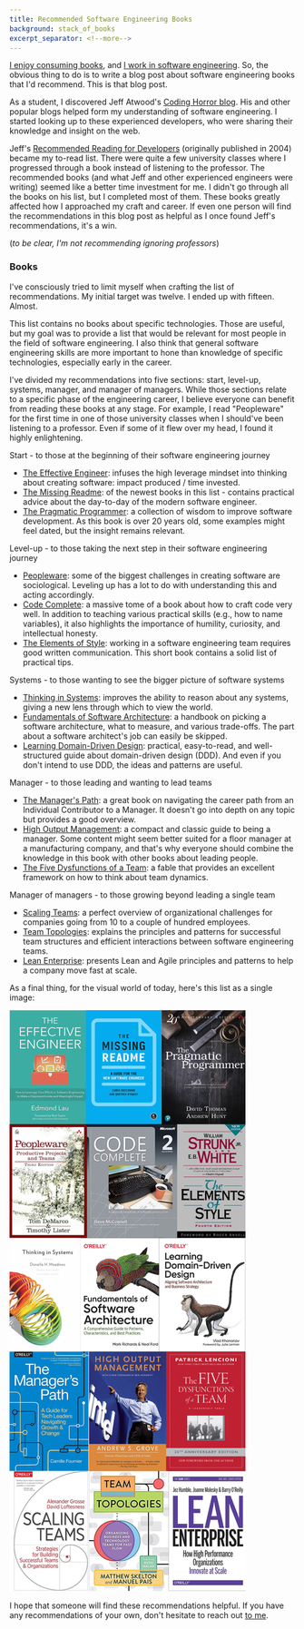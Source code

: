 ```yaml
---
title: Recommended Software Engineering Books
background: stack_of_books
excerpt_separator: <!--more-->
---
```


[I enjoy consuming books](/how-i-consume-books), and [I work in software engineering](/about). So, the obvious thing to do is to write a blog post about software engineering books that I'd recommend. This is that blog post.

<!--more-->

As a student, I discovered Jeff Atwood's [Coding Horror blog](//blog.codinghorror.com). His and other popular blogs helped form my understanding of software engineering. I started looking up to these experienced developers, who were sharing their knowledge and insight on the web.

Jeff's [Recommended Reading for Developers](//blog.codinghorror.com/recommended-reading-for-developers/) (originally published in 2004) became my to-read list. There were quite a few university classes where I progressed through a book instead of listening to the professor. The recommended books (and what Jeff and other experienced engineers were writing) seemed like a better time investment for me. I didn't go through all the books on his list, but I completed most of them. These books greatly affected how I approached my craft and career. If even one person will find the recommendations in this blog post as helpful as I once found Jeff's recommendations, it's a win.

(_to be clear, I'm not recommending ignoring professors_)

### Books

I've consciously tried to limit myself when crafting the list of recommendations. My initial target was twelve. I ended up with fifteen. Almost.

This list contains no books about specific technologies. Those are useful, but my goal was to provide a list that would be relevant for most people in the field of software engineering. I also think that general software engineering skills are more important to hone than knowledge of specific technologies, especially early in the career.

I've divided my recommendations into five sections: start, level-up, systems, manager, and manager of managers. While those sections relate to a specific phase of the engineering career, I believe everyone can benefit from reading these books at any stage. For example, I read "Peopleware" for the first time in one of those university classes when I should've been listening to a professor. Even if some of it flew over my head, I found it highly enlightening.

Start - to those at the beginning of their software engineering journey
- [The Effective Engineer](//goodreads.com/book/show/25238425-the-effective-engineer): infuses the high leverage mindset into thinking about creating software: impact produced / time invested.
- [The Missing Readme](//goodreads.com/book/show/57271519-the-missing-readme): of the newest books in this list - contains practical advice about the day-to-day of the modern software engineer.
- [The Pragmatic Programmer](//goodreads.com/book/show/4099.The_Pragmatic_Programmer): a collection of wisdom to improve software development. As this book is over 20 years old, some examples might feel dated, but the insight remains relevant.

Level-up - to those taking the next step in their software engineering journey
- [Peopleware](//goodreads.com/book/show/18224718-peopleware): some of the biggest challenges in creating software are sociological. Leveling up has a lot to do with understanding this and acting accordingly.
- [Code Complete](//goodreads.com/book/show/4845.Code_Complete): a  massive tome of a book about how to craft code very well. In addition to teaching various practical skills (e.g., how to name variables), it also highlights the importance of humility, curiosity, and intellectual honesty.
- [The Elements of Style](//goodreads.com/book/show/29867.The_Elements_of_Style): working in a software engineering team requires good written communication. This short book contains a solid list of practical tips.

Systems - to those wanting to see the bigger picture of software systems
- [Thinking in Systems](//goodreads.com/book/show/3828902-thinking-in-systems): improves the ability to reason about any systems, giving a new lens through which to view the world.
- [Fundamentals of Software Architecture](//goodreads.com/book/show/50717789-fundamentals-of-software-architecture): a handbook on picking a software architecture, what to measure, and various trade-offs. The part about a software architect's job can easily be skipped.
- [Learning Domain-Driven Design](//goodreads.com/book/show/57573212-learning-domain-driven-design): practical, easy-to-read, and well-structured guide about domain-driven design (DDD). And even if you don't intend to use DDD, the ideas and patterns are useful.

Manager - to those leading and wanting to lead teams
- [The Manager's Path](//goodreads.com/book/show/34616805-the-manager-s-path): a great book on navigating the career path from an Individual Contributor to a Manager. It doesn't go into depth on any topic but provides a good overview.
- [High Output Management](//goodreads.com/book/show/324750.High_Output_Management): a compact and classic guide to being a manager. Some content might seem better suited for a floor manager at a manufacturing company, and that's why everyone should combine the knowledge in this book with other books about leading people.
- [The Five Dysfunctions of a Team](//goodreads.com/book/show/21343.The_Five_Dysfunctions_of_a_Team): a fable that provides an excellent framework on how to think about team dynamics.

Manager of managers - to those growing beyond leading a single team
- [Scaling Teams](//goodreads.com/book/show/34118071-scaling-teams): a perfect overview of organizational challenges for companies going from 10 to a couple of hundred employees.
- [Team Topologies](//goodreads.com/book/show/44135420-team-topologies): explains the principles and patterns for successful team structures and efficient interactions between software engineering teams.
- [Lean Enterprise](//goodreads.com/book/show/18167218-lean-enterprise): presents Lean and Agile principles and patterns to help a company move fast at scale.

As a final thing, for the visual world of today, here's this list as a single image:

<div><img src="/assets/images/recommended books.jpg" alt="recommended software engineering books"></div>

I hope that someone will find these recommendations helpful. If you have any recommendations of your own, don't hesitate to reach out [to me](/about).

